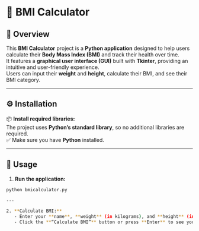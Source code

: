# 🧮 **BMI Calculator**

## **📌 Overview**
This **BMI Calculator** project is a **Python application** designed to help users calculate their **Body Mass Index (BMI)** and track their health over time.  
It features a **graphical user interface (GUI)** built with **Tkinter**, providing an intuitive and user-friendly experience.  
Users can input their **weight** and **height**, calculate their BMI, and see their BMI category.

---

## **⚙️ Installation**
📦 **Install required libraries:**  
The project uses **Python’s standard library**, so no additional libraries are required.  
✅ Make sure you have **Python** installed.

---

## **🚀 Usage**
1. **Run the application:**  
```bash
python bmicalculator.py

---

2. **Calculate BMI:**
   - Enter your **name**, **weight** (in kilograms), and **height** (in meters) in the app’s input fields.
   - Click the **“Calculate BMI”** button or press **Enter** to see your BMI result and its category.

